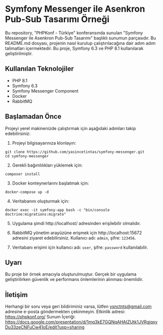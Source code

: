 # Symfony Messenger ile Asenkron Pub-Sub Tasarımı Örneği

Bu repository, "PHPKonf - Türkiye" konferansında sunulan "Symfony Messenger ile Asenkron Pub-Sub Tasarımı" başlıklı sunumun parçasıdır. Bu README.md dosyası, projenin nasıl kurulup çalıştırılacağına dair adım adım talimatları içermektedir.
Bu proje, Symfony 6.3 ve PHP 8.1 kullanılarak geliştirilmiştir.

## Kullanılan Teknolojiler

- PHP 8.1
- Symfony 6.3
- Symfony Messenger Component
- Docker
- RabbitMQ

## Başlamadan Önce

Projeyi yerel makinenizde çalıştırmak için aşağıdaki adımları takip edebilirsiniz:

1. Projeyi bilgisayarınıza klonlayın:
```
git clone https://github.com/yasincetintas/symfony-messenger.git
cd symfony-messenger
```

2. Gerekli bağımlılıkları yüklemek için:
```
composer install
```

3. Docker konteynerlarını başlatmak için:
```
docker-compose up -d
```

4. Veritabanını oluşturmak için:
```
docker exec -it symfony-app bash -c "bin/console doctrine:migrations:migrate"
```

5. Uygulama şimdi http://localhost/ adresinden erişilebilir olmalıdır.

6. RabbitMQ yönetim arayüzüne erişmek için http://localhost:15672 adresini ziyaret edebilirsiniz. Kullanıcı adı: `admin`, şifre: `123456`.

7. Veritabanı erişimi için kullanıcı adı: `user`, şifre: `password` kullanılabilir.

## Uyarı

Bu proje bir örnek amacıyla oluşturulmuştur. Gerçek bir uygulama geliştirilirken güvenlik ve performans önlemlerinin alınması önemlidir.

## İletişim

Herhangi bir soru veya geri bildiriminiz varsa, lütfen [ysnctnts@gmail.com](mailto:ysnctnts@gmail.com) adresine e-posta göndermekten çekinmeyin.
Etkinlik adresi: https://phpkonf.org/
Sunum İçeriği: https://docs.google.com/presentation/d/1mq3kE7GQNqAHAIZUtk1JVRgjqxyDu33zeCNFuCw41oE/edit?usp=sharing